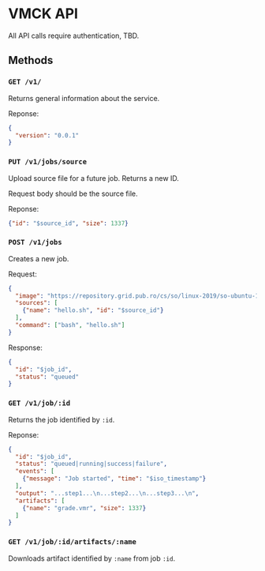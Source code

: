 # VMCK API

All API calls require authentication, TBD.

## Methods

### `GET /v1/`
Returns general information about the service.

Reponse:
```json
{
  "version": "0.0.1"
}
```

### `PUT /v1/jobs/source`
Upload source file for a future job. Returns a new ID.

Request body should be the source file.

Reponse:
```json
{"id": "$source_id", "size": 1337}
```

### `POST /v1/jobs`
Creates a new job.

Request:
```json
{
  "image": "https://repository.grid.pub.ro/cs/so/linux-2019/so-ubuntu-18-04.ova",
  "sources": [
    {"name": "hello.sh", "id": "$source_id"}
  ],
  "command": ["bash", "hello.sh"]
}
```

Response:
```json
{
  "id": "$job_id",
  "status": "queued"
}
```

### `GET /v1/job/:id`
Returns the job identified by `:id`.

Reponse:
```json
{
  "id": "$job_id",
  "status": "queued|running|success|failure",
  "events": [
    {"message": "Job started", "time": "$iso_timestamp"}
  ],
  "output": "...step1...\n...step2...\n...step3...\n",
  "artifacts": [
    {"name": "grade.vmr", "size": 1337}
  ]
}
```

### `GET /v1/job/:id/artifacts/:name`
Downloads artifact identified by `:name` from job `:id`.
